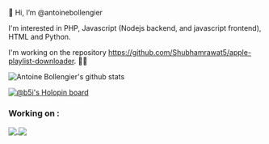 👋 Hi, I’m @antoinebollengier

I'm interested in PHP, Javascript (Nodejs backend, and javascript frontend), HTML and Python.

I'm working on the repository https://github.com/Shubhamrawat5/apple-playlist-downloader. 🎵🎵

<!---
antoinebollengier/antoinebollengier is a ✨ special ✨ repository because its `README.md` (this file) appears on your GitHub profile.
You can click the Preview link to take a look at your changes.
--->
![Antoine Bollengier's github stats](https://github-readme-stats.vercel.app/api?username=b5i&theme=tokyonight)

[![@b5i's Holopin board](https://holopin.io/api/user/board?user=b5i)](https://holopin.io/@b5i)


### Working on :
<a href="https://github.com/Shubhamrawat5/apple-playlist-downloader">
 <img align="center" src="https://github-readme-stats.vercel.app/api/pin/?username=Shubhamrawat5&repo=apple-playlist-downloader&theme=dark" />
</a>
<a href="https://github.com/Shubhamrawat5/spotify-playlist-downloader">
 <img align="center" src="https://github-readme-stats.vercel.app/api/pin/?username=Shubhamrawat5&repo=spotify-playlist-downloader&theme=dark" />
</a>
